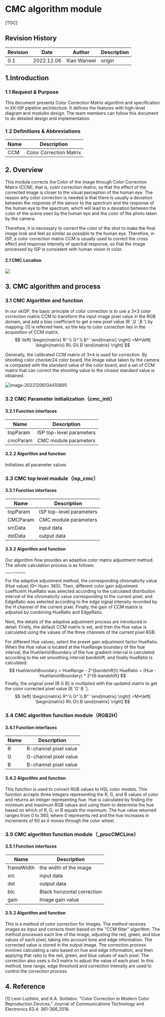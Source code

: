 # CMC algorithm module

[TOC]

## Revision History

| Revision | Date | Author | Description |
| -------- | ---- | ------ | ----------- |
| 0.1      | 2022.12.06 | Xiao Wanwei | origin      |



## 1.Introduction

### 1.1 Request & Purpose

This document presents Color  Correction Matrix algorithm and specification in XK-ISP pipeline architecture. It defines the features with high-level diagram and modules design. The team members can follow this document to do detailed design and implementation.

### 1.2 Definitions & Abbreviations

| Name | Description             |
| :--- | ----------------------- |
| CCM  | Color Correction Matrix |

## 2. Overview

This module corrects the Color of the image through Color Correction Matrix (CCM), that is, color correction matrix, so that the effect of the corrected image is closer to the visual perception of the human eye. The reason why color correction is needed is that there is usually a deviation between the response of the sensor to the spectrum and the response of the human eye to the spectrum, which will lead to a deviation between the color of the scene seen by the human eye and the color of the photo taken by the camera.

Therefore, it is necessary to correct the color of the shot to make the final image look and feel as similar as possible to the human eye. Therefore, in ISP, a color correction matrix CCM is usually used to correct the cross effect and response intensity of spectral response, so that the image processed by ISP is consistent with human vision in color.

#### 2.1 CMC Location

![](CMC.drawio.png)

## 3. CMC algorithm and process

### 3.1 CMC Algorithm and function

In our xkISP, the basic principle of color correction is to use a 3×3 color correction matrix CCM to transform the input image pixel value in the RGB domain, and add a bias coefficient to get a new pixel value (R ',G ',B ') by mapping. [1] is referred here, so the key to color correction lies in the acquisition of CCM matrix.
$$
\left[
 \begin{matrix}
   R^`\\
   G^`\\
   B^`
  \end{matrix}
  \right] =M*\left[
 \begin{matrix}
   R\\
   G\\
   B
  \end{matrix}
  \right]
$$

Generally, the calibrated CCM matrix of 3*4 is used for correction. By shooting color checker24 color board, the image value taken by the camera is compared with the standard value of the color board, and a set of CCM matrix that can correct the shooting value to the closest standard value is obtained.

![image-20221206134410895](image-20221206134410895.png)

### 3.2 CMC Parameter initialization（cmc_init）

#### 3.2.1 Function interfaces

| Name     | Description              |
| -------- | ------------------------ |
| topParam | ISP top-level parameters |
| cmcParam | CMC module parameters    |

#### 3.2.2 Algorithm and function

Initializes all parameter values

### 3.3 CMC top level module（isp_cmc）

#### 3.3.1 Function interfaces

| Name     | Description              |
| -------- | ------------------------ |
| topParam | ISP top-level parameters |
| CMCParam | CMC module parameters    |
| srcData  | input data               |
| dstData  | output data              |

#### 3.3.2 Algorithm and function

Our algorithm flow provides an adaptive color matrix adjustment method. The whole calculation process is as follows:

<img src="image-20221026221125283.png" alt="image-20221026221125283" style="zoom: 33%;" />

For the adaptive adjustment method, the corresponding chromaticity value (Hue value) (0&lt; Hue&lt; 360); Then, different color gain adjustment coefficient HueRatio was selected according to the calculated distribution interval of the chromaticity value corresponding to the current pixel, and EdgeRatio was selected according to the edge signal intensity recorded by the H channel of the current pixel. Finally, the gain of CCM matrix is adjusted by combining HueRatio and EdgeRatio.

Next, the details of the adaptive adjustment process are introduced in detail. Firstly, the default CCM matrix is set, and then the Hue value is calculated using the values of the three channels of the current pixel RGB.

For different Hue values, select the preset gain adjustment factor HueRatio. When the Hue value is located at the HueRange boundary of the hue interval, the HueVanishBoundary of the hue gradient interval is calculated according to the set smoothing interval bandshift, and finally HueRatio is calculated.
$$
HueVanishBoundary = HueRange - 2^{bandshift}\\
HueRatio = (Hue - HueVanishBoundary) * 2^{6-bandshift}
$$
Finally, the original pixel [R G B] is multiplied with the updated matrix to get the color corrected pixel value [R 'G' B '].
$$
\left[
 \begin{matrix}
   R^`\\
   G^`\\
   B^`
  \end{matrix}
  \right] =M*\left[
 \begin{matrix}
   R\\
   G\\
   B
  \end{matrix}
  \right]
$$

### 3.4 CMC algorithm function module（RGB2H）

#### 3.4.1 Function interfaces

| Name | Description           |
| ---- | --------------------- |
| R    | R-channel pixel value |
| G    | G-channel pixel value |
| B    | B-channel pixel value |

#### 3.4.2 Algorithm and function

This function is used to convert RGB values to HSL color models. This function accepts three integers representing the R, G, and B values of color and returns an integer representing hue. Hue is calculated by finding the minimum and maximum RGB values and using them to determine the hue based on which of R, G, or B equals the maximum. The hue value returned ranges from 0 to 360, where 0 represents red and the hue increases in increments of 60 as it moves through the color wheel.

### 3.5 CMC algorithm function module（_procCMCLine）

#### 3.5.1 Function interfaces

| Name       | Description                 |
| ---------- | --------------------------- |
| frameWidth | the width of the image      |
| src        | input data                  |
| dst        | output data                 |
| blc        | Black horizontal correction |
| gain       | Image gain value            |

#### 3.5.2 Algorithm and function

This is a method of color correction for images. The method receives images as input and corrects them based on the "CCM filter" algorithm. The method processes each line of the image, adjusting the red, green, and blue values of each pixel, taking into account tone and edge information. The corrected value is stored in the output image. The correction process involves calculating a ratio based on hue and edge information, and then applying that ratio to the red, green, and blue values of each pixel. The correction also uses a 4x3 matrix to adjust the value of each pixel. In this method, tone range, edge threshold and correction intensity are used to control the correction process.

## 4. Reference

[1] Leon Lozhkin, and A.A. Soldatov. "Color Correction in Modern Color Reproduction Devices." Journal of Communications Technology and Electronics 63.4: 361-366,2018. 